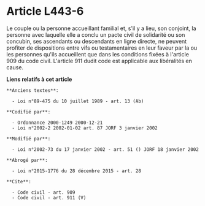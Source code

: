 # Article L443-6

Le couple ou la personne accueillant familial et, s'il y a lieu, son conjoint, la personne avec laquelle elle a conclu un
pacte civil de solidarité ou son concubin, ses ascendants ou descendants en ligne directe, ne peuvent profiter de
dispositions entre vifs ou testamentaires en leur faveur par la ou les personnes qu'ils accueillent que dans les conditions
fixées à l'article 909 du code civil. L'article 911 dudit code est applicable aux libéralités en cause.

**Liens relatifs à cet article**

	**Anciens textes**:

	  - Loi n°89-475 du 10 juillet 1989 - art. 13 (Ab)

	**Codifié par**:

	  - Ordonnance 2000-1249 2000-12-21
	  - Loi n°2002-2 2002-01-02 art. 87 JORF 3 janvier 2002

	**Modifié par**:

	  - Loi n°2002-73 du 17 janvier 2002 - art. 51 () JORF 18 janvier 2002

	**Abrogé par**:

	  - Loi n°2015-1776 du 28 décembre 2015 - art. 28

	**Cite**:

	  - Code civil - art. 909
	  - Code civil - art. 911 (V)

